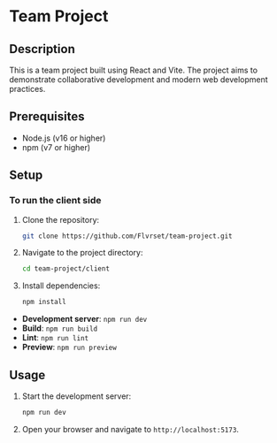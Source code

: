 # Team Project

## Description

This is a team project built using React and Vite. The project aims to demonstrate collaborative development and modern web development practices.

## Prerequisites

- Node.js (v16 or higher)
- npm (v7 or higher)

## Setup

### To run the client side

1. Clone the repository:

    ```sh
    git clone https://github.com/Flvrset/team-project.git
    ```

2. Navigate to the project directory:

    ```sh
    cd team-project/client
    ```

3. Install dependencies:

    ```sh
    npm install
    ```

- **Development server**: `npm run dev`
- **Build**: `npm run build`
- **Lint**: `npm run lint`
- **Preview**: `npm run preview`

## Usage

1. Start the development server:

    ```sh
    npm run dev
    ```

2. Open your browser and navigate to `http://localhost:5173`.
